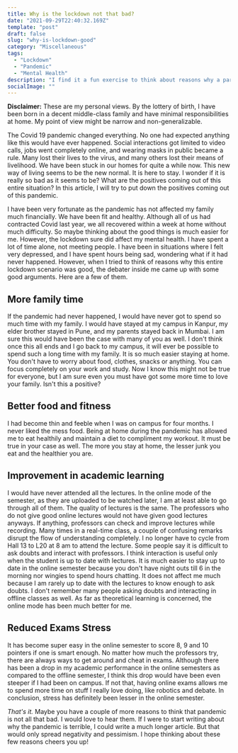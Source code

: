```yaml
---
title: Why is the lockdown not that bad?
date: "2021-09-29T22:40:32.169Z"
template: "post"
draft: false
slug: "why-is-lockdown-good"
category: "Miscellaneous"
tags:
  - "Lockdown"
  - "Pandemic"
  - "Mental Health"
description: "I find it a fun exercise to think about reasons why a particular situation is good or bad. Here are a few reasons why lockdown is not that bad."
socialImage: ""
---
```

**Disclaimer:** These are my personal views. By the lottery of birth, I have been born in a decent middle-class family and have minimal responsibilities at home. My point of view might be narrow and non-generalizable. 

The Covid 19 pandemic changed everything. No one had expected anything like this would have ever happened. Social interactions got limited to video calls, jobs went completely online, and wearing masks in public became a rule. Many lost their lives to the virus, and many others lost their means of livelihood. We have been stuck in our homes for quite a while now. This new way of living seems to be the new normal. It is here to stay. I wonder if it is really so bad as it seems to be? What are the positives coming out of this entire situation? In this article, I will try to put down the positives coming out of this pandemic.

I have been very fortunate as the pandemic has not affected my family much financially. We have been fit and healthy. Although all of us had contracted Covid last year, we all recovered within a week at home without much difficulty. So maybe thinking about the good things is much easier for me. However, the lockdown sure did affect my mental health. I have spent a lot of time alone, not meeting people. I have been in situations where I felt very depressed, and I have spent hours being sad, wondering what if it had never happened. However, when I tried to think of reasons why this entire lockdown scenario was good, the debater inside me came up with some good arguments. Here are a few of them.

## More family time
If the pandemic had never happened, I would have never got to spend so much time with my family. I would have stayed at my campus in Kanpur, my elder brother stayed in Pune, and my parents stayed back in Mumbai. I am sure this would have been the case with many of you as well. I don't think once this all ends and I go back to my campus, it will ever be possible to spend such a long time with my family. It is so much easier staying at home. You don't have to worry about food, clothes, snacks or anything. You can focus completely on your work and study. Now I know this might not be true for everyone, but I am sure even you must have got some more time to love your family. Isn't this a positive?

## Better food and fitness
I had become thin and feeble when I was on campus for four months. I never liked the mess food. Being at home during the pandemic has allowed me to eat healthily and maintain a diet to compliment my workout.  It must be true in your case as well. The more you stay at home, the lesser junk you eat and the healthier you are. 

## Improvement in academic learning
I would have never attended all the lectures. In the online mode of the semester, as they are uploaded to be watched later, I am at least able to go through all of them. The quality of lectures is the same. The professors who do not give good online lectures would not have given good lectures anyways. If anything, professors can check and improve lectures while recording. Many times in a real-time class, a couple of confusing remarks disrupt the flow of understanding completely. I no longer have to cycle from Hall 13 to L20 at 8 am to attend the lecture. Some people say it is difficult to ask doubts and interact with professors. I think interaction is useful only when the student is up to date with lectures. It is much easier to stay up to date in the online semester because you don't have night outs till 6 in the morning nor wingies to spend hours chatting. It does not affect me much because I am rarely up to date with the lectures to know enough to ask doubts. I don't remember many people asking doubts and interacting in offline classes as well. As far as theoretical learning is concerned, the online mode has been much better for me.

## Reduced Exams Stress
It has become super easy in the online semester to score 8, 9 and 10 pointers if one is smart enough. No matter how much the professors try, there are always ways to get around and cheat in exams. Although there has been a drop in my academic performance in the online semesters as compared to the offline semester, I think this drop would have been even steeper if I had been on campus. If not that, having online exams allows me to spend more time on stuff I really love doing, like robotics and debate. In conclusion, stress has definitely been lesser in the online semester. 

*That's it.* Maybe you have a couple of more reasons to think that pandemic is not all that bad. I would love to hear them. If I were to start writing about why the pandemic is terrible, I could write a much longer article. But that would only spread negativity and pessimism. I hope thinking about these few reasons cheers you up!
